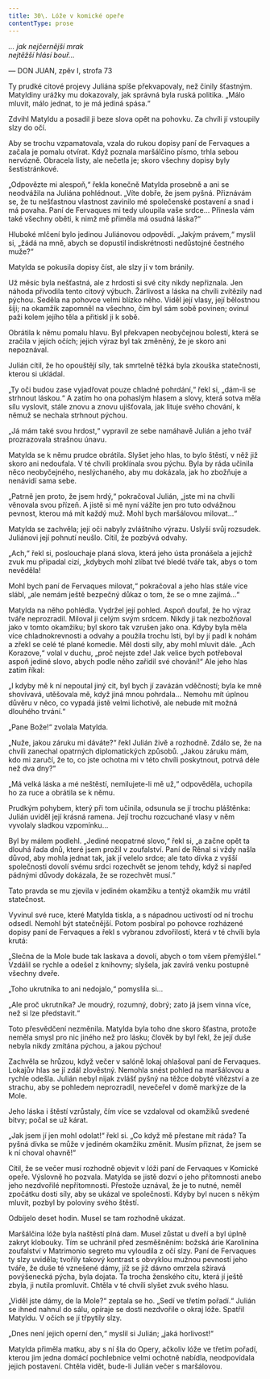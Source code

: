 ```yaml
---
title: 30\. Lóže v komické opeře
contentType: prose
---
```


<section>

_… jak nejčernější mrak  
nejtěžší hlásí bouř…_

— DON JUAN, zpěv I, strofa 73

Ty prudké citové projevy Juliána spíše překvapovaly, než činily šťastným. Matyldiny urážky mu dokazovaly, jak správná byla ruská politika. „Málo mluvit, málo jednat, to je má jediná spása.“

Zdvihl Matyldu a posadil ji beze slova opět na pohovku. Za chvíli jí vstoupily slzy do očí.

Aby se trochu vzpamatovala, vzala do rukou dopisy paní de Fervaques a začala je pomalu otvírat. Když poznala maršálčino písmo, trhla sebou nervózně. Obracela listy, ale nečetla je; skoro všechny dopisy byly šestistránkové.

„Odpovězte mi alespoň,“ řekla konečně Matylda prosebně a ani se neodvážila na Juliána pohlédnout. „Víte dobře, že jsem pyšná. Přiznávám se, že tu nešťastnou vlastnost zavinilo mé společenské postavení a snad i má povaha. Paní de Fervaques mi tedy uloupila vaše srdce… Přinesla vám také všechny oběti, k nimž mě přiměla má osudná láska?“

Hluboké mlčení bylo jedinou Juliánovou odpovědí. „Jakým právem,“ myslil si, „žádá na mně, abych se dopustil indiskrétnosti nedůstojné čestného muže?“

Matylda se pokusila dopisy číst, ale slzy jí v tom bránily.

Už měsíc byla nešťastná, ale z hrdosti si své city nikdy nepřiznala. Jen náhoda přivodila tento citový výbuch. Žárlivost a láska na chvíli zvítězily nad pýchou. Seděla na pohovce velmi blízko něho. Viděl její vlasy, její bělostnou šíji; na okamžik zapomněl na všechno, čím byl sám sobě povinen; ovinul paži kolem jejího těla a přitiskl ji k sobě.

Obrátila k němu pomalu hlavu. Byl překvapen neobyčejnou bolestí, která se zračila v jejích očích; jejich výraz byl tak změněný, že je skoro ani nepoznával.

Julián cítil, že ho opouštějí síly, tak smrtelně těžká byla zkouška statečnosti, kterou si ukládal.

„Ty oči budou zase vyjadřovat pouze chladné pohrdání,“ řekl si, „dám-li se strhnout láskou.“ A zatím ho ona pohaslým hlasem a slovy, která sotva měla sílu vyslovit, stále znovu a znovu ujišťovala, jak lituje svého chování, k němuž se nechala strhnout pýchou.

„Já mám také svou hrdost,“ vypravil ze sebe namáhavě Julián a jeho tvář prozrazovala strašnou únavu.

Matylda se k němu prudce obrátila. Slyšet jeho hlas, to bylo štěstí, v něž již skoro ani nedoufala. V té chvíli proklínala svou pýchu. Byla by ráda učinila něco neobyčejného, neslýchaného, aby mu dokázala, jak ho zbožňuje a nenávidí sama sebe.

„Patrně jen proto, že jsem hrdý,“ pokračoval Julián, „jste mi na chvíli věnovala svou přízeň. A jistě si mě nyní vážíte jen pro tuto odvážnou pevnost, kterou má mít každý muž. Mohl bych maršálovou milovat…“

Matylda se zachvěla; její oči nabyly zvláštního výrazu. Uslyší svůj rozsudek. Juliánovi její pohnutí neušlo. Cítil, že pozbývá odvahy.

„Ach,“ řekl si, poslouchaje planá slova, která jeho ústa pronášela a jejichž zvuk mu připadal cizí, „kdybych mohl zlíbat tvé bledé tváře tak, abys o tom nevěděla!

Mohl bych paní de Fervaques milovat,“ pokračoval a jeho hlas stále více slábl, „ale nemám ještě bezpečný důkaz o tom, že se o mne zajímá…“

Matylda na něho pohlédla. Vydržel její pohled. Aspoň doufal, že ho výraz tváře neprozradil. Miloval ji celým svým srdcem. Nikdy ji tak nezbožňoval jako v tomto okamžiku; byl skoro tak vzrušen jako ona. Kdyby byla měla více chladnokrevnosti a odvahy a použila trochu lsti, byl by jí padl k nohám a zřekl se celé té plané komedie. Měl dosti síly, aby mohl mluvit dále. „Ach Korazove,“ volal v duchu, „proč nejste zde! Jak velice bych potřeboval aspoň jediné slovo, abych podle něho zařídil své chování!“ Ale jeho hlas zatím říkal:

„I kdyby mě k ní nepoutal jiný cit, byl bych jí zavázán vděčností; byla ke mně shovívavá, utěšovala mě, když jiná mnou pohrdala… Nemohu mít úplnou důvěru v něco, co vypadá jistě velmi lichotivě, ale nebude mít možná dlouhého trvání.“

„Pane Bože!“ zvolala Matylda.

„Nuže, jakou záruku mi dáváte?“ řekl Julián živě a rozhodně. Zdálo se, že na chvíli zanechal opatrných diplomatických způsobů. „Jakou záruku mám, kdo mi zaručí, že to, co jste ochotna mi v této chvíli poskytnout, potrvá déle než dva dny?“

„Má velká láska a mé neštěstí, nemilujete-li mě už,“ odpověděla, uchopila ho za ruce a obrátila se k němu.

Prudkým pohybem, který při tom učinila, odsunula se jí trochu pláštěnka: Julián uviděl její krásná ramena. Její trochu rozcuchané vlasy v něm vyvolaly sladkou vzpomínku…

Byl by málem podlehl. „Jediné neopatrné slovo,“ řekl si, „a začne opět ta dlouhá řada dnů, které jsem prožil v zoufalství. Paní de Rênal si vždy našla důvod, aby mohla jednat tak, jak jí velelo srdce; ale tato dívka z vyšší společnosti dovolí svému srdci rozechvět se jenom tehdy, když si napřed pádnými důvody dokázala, že se rozechvět musí.“

Tato pravda se mu zjevila v jediném okamžiku a tentýž okamžik mu vrátil statečnost.

Vyvinul své ruce, které Matylda tiskla, a s nápadnou uctivostí od ní trochu odsedl. Nemohl být statečnější. Potom posbíral po pohovce rozházené dopisy paní de Fervaques a řekl s vybranou zdvořilostí, která v té chvíli byla krutá:

„Slečna de la Mole bude tak laskava a dovolí, abych o tom všem přemýšlel.“ Vzdálil se rychle a odešel z knihovny; slyšela, jak zavírá venku postupně všechny dveře.

„Toho ukrutníka to ani nedojalo,“ pomyslila si…

„Ale proč ukrutníka? Je moudrý, rozumný, dobrý; zato já jsem vinna více, než si lze představit.“

Toto přesvědčení nezměnila. Matylda byla toho dne skoro šťastna, protože neměla smysl pro nic jiného než pro lásku; člověk by byl řekl, že její duše nebyla nikdy zmítána pýchou, a jakou pýchou!

Zachvěla se hrůzou, když večer v salóně lokaj ohlašoval paní de Fervaques. Lokajův hlas se jí zdál zlověstný. Nemohla snést pohled na maršálovou a rychle odešla. Julián nebyl nijak zvlášť pyšný na těžce dobyté vítězství a ze strachu, aby se pohledem neprozradil, nevečeřel v domě markýze de la Mole.

Jeho láska i štěstí vzrůstaly, čím více se vzdaloval od okamžiků svedené bitvy; počal se už kárat.

„Jak jsem jí jen mohl odolat!“ řekl si. „Co když mě přestane mít ráda? Ta pyšná dívka se může v jediném okamžiku změnit. Musím přiznat, že jsem se k ní choval ohavně!“

Cítil, že se večer musí rozhodně objevit v lóži paní de Fervaques v Komické opeře. Výslovně ho pozvala. Matylda se jistě dozví o jeho přítomnosti anebo jeho nezdvořilé nepřítomnosti. Přestože uznával, že je to nutné, neměl zpočátku dosti síly, aby se ukázal ve společnosti. Kdyby byl nucen s někým mluvit, pozbyl by poloviny svého štěstí.

Odbíjelo deset hodin. Musel se tam rozhodně ukázat.

Maršálčina lóže byla naštěstí plná dam. Musel zůstat u dveří a byl úplně zakryt klobouky. Tím se uchránil před zesměšněním: božská árie Karolinina zoufalství v Matrimonio segreto mu vyloudila z očí slzy. Paní de Fervaques ty slzy uviděla; tvořily takový kontrast s obvyklou mužnou pevností jeho tváře, že duše té vznešené dámy, jíž se již dávno omrzela sžíravá povýšenecká pýcha, byla dojata. Ta trocha ženského citu, která jí ještě zbyla, ji nutila promluvit. Chtěla v té chvíli slyšet zvuk svého hlasu.

„Viděl jste dámy, de la Mole?“ zeptala se ho. „Sedí ve třetím pořadí.“ Julián se ihned nahnul do sálu, opíraje se dosti nezdvořile o okraj lóže. Spatřil Matyldu. V očích se jí třpytily slzy.

„Dnes není jejich operní den,“ myslil si Julián; „jaká horlivost!“

Matylda přiměla matku, aby s ní šla do Opery, ačkoliv lóže ve třetím pořadí, kterou jim jedna domácí pochlebnice velmi ochotně nabídla, neodpovídala jejich postavení. Chtěla vidět, bude-li Julián večer s maršálovou.

</section>
